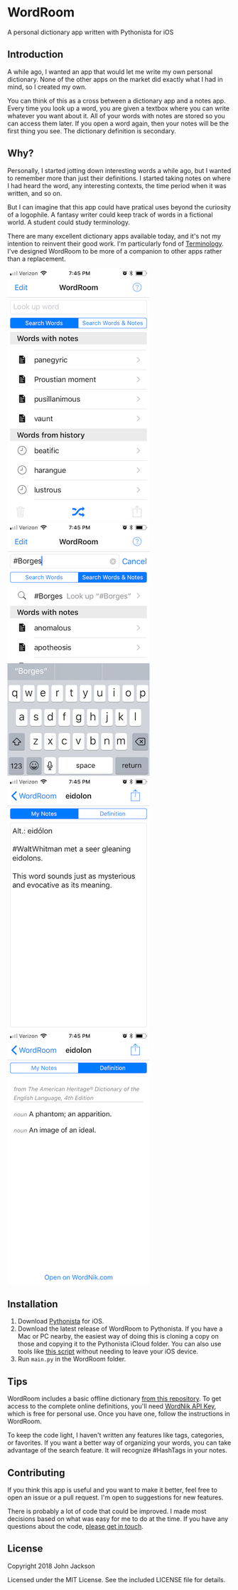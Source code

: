 # WordRoom 
A personal dictionary app written with Pythonista for iOS

## Introduction

A while ago, I wanted an app that would let me write my own personal dictionary. None of the other apps on the market did exactly what I had in mind, so I created my own. 

You can think of this as a cross between a dictionary app and a notes app. Every time you look up a word, you are given a textbox where you can write whatever you want about it. All of your words with notes are stored so you can access them later. If you open a word again, then your notes will be the first thing you see. The dictionary definition is secondary.

## Why?

Personally, I started jotting down interesting words a while ago, but I wanted to remember more than just their definitions. I started taking notes on where I had heard the word, any interesting contexts, the time period when it was written, and so on. 

But I can imagine that this app could have pratical uses beyond the curiosity of a logophile. A fantasy writer could keep track of words in a fictional world. A student could study terminology.

There are many excellent dictionary apps available today, and it's not my intention to reinvent their good work. I'm particularly fond of [Terminology](https://agiletortoise.com/terminology/). I've designed WordRoom to be more of a companion to other apps rather than a replacement.

![Screenshot](screenshot1.png) ![Screenshot](screenshot2.png) ![Screenshot](screenshot3.png) ![Screenshot](screenshot4.png)

## Installation

1. Download [Pythonista](http://omz-software.com/pythonista/) for iOS. 
2. Download the latest release of WordRoom to Pythonista. If you have a Mac or PC nearby, the easiest way of doing this is cloning a copy on those and copying it to the Pythonista iCloud folder. You can also use tools like [this script](https://github.com/cclauss/Ten-lines-or-less/blob/master/read_zipfile_from_github.py) without needing to leave your iOS device.
3. Run `main.py` in the WordRoom folder.

## Tips

WordRoom includes a basic offline dictionary [from this repository](https://github.com/johnridesabike/OPTED-to-JSON). To get access to the complete online definitions, you'll need [WordNik API Key](https://developer.wordnik.com), which is free for personal use. Once you have one, follow the instructions in WordRoom.

To keep the code light, I haven't written any features like tags, categories, or favorites. If you want a better way of organizing your words, you can take advantage of the search feature. It will recognize #HashTags in your notes.

## Contributing

If you think this app is useful and you want to make it better, feel free to open an issue or a pull request. I'm open to suggestions for new features.

There is probably a lot of code that could be improved. I made most decisions based on what was easy for me to do at the time. If you have any questions about the code, [please get in touch](https://johnridesa.bike/contact/).

## License

Copyright 2018 John Jackson

Licensed under the MIT License. See the included LICENSE file for details.
